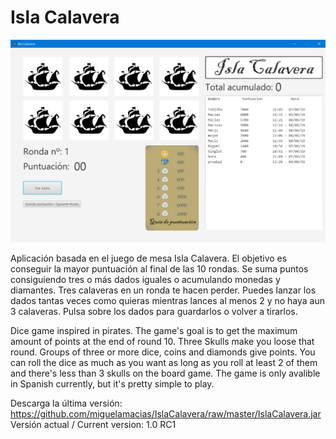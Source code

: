 # Isla Calavera
![Screenshot of the game](/screen.png)

Aplicación basada en el juego de mesa Isla Calavera.
El objetivo es conseguir la mayor puntuación al final de las 10 rondas. Se suma puntos consiguiendo tres o más dados iguales o acumulando monedas y diamantes. Tres calaveras en un ronda te hacen perder. Puedes lanzar los dados tantas veces como quieras mientras lances al menos 2 y no haya aun 3 calaveras. Pulsa sobre los dados para guardarlos o volver a tirarlos.



Dice game inspired in pirates. The game's goal is to get the maximum amount of points at the end of round 10.
Three Skulls make you loose that round. Groups of three or more dice, coins and diamonds give points. You can roll the dice as much as you want as long as you roll at least 2 of them and there's less than 3 skulls on the board game. The game is only avalible in Spanish currently, but it's pretty simple to play.

Descarga la última versión: https://github.com/miguelamacias/IslaCalavera/raw/master/IslaCalavera.jar
Versión actual / Current version: 1.0 RC1
